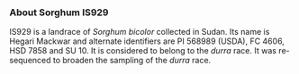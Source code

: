 ### About Sorghum IS929
IS929 is a landrace of *Sorghum bicolor* collected in Sudan. Its name is Hegari Mackwar and alternate identifiers are PI 568989 (USDA), FC 4606, HSD 7858 and SU 10. It is considered to belong to the *durra* race. It was re-sequenced to broaden the sampling of the *durra* race.
